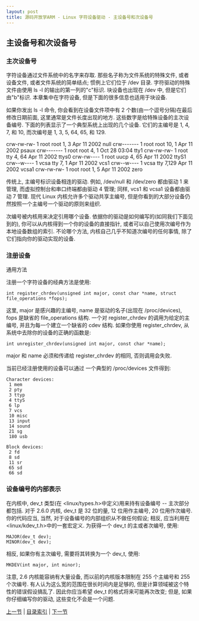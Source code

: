 ```yaml
---
layout: post
title: 源码开放学ARM - Linux 字符设备驱动 - 主设备号和次设备号
---
```


## 主设备号和次设备号

### 主次设备号
字符设备通过文件系统中的名字来存取. 那些名子称为文件系统的特殊文件, 或者设备文件, 或者文件系统的简单结点; 惯例上它们位于 /dev 目录. 字符驱动的特殊文件由使用 ls -l 的输出的第一列的"c"标识. 块设备也出现在 /dev 中, 但是它们由"b"标识. 本章集中在字符设备, 但是下面的很多信息也适用于块设备.

如果你发出 ls -l 命令, 你会看到在设备文件项中有 2 个数(由一个逗号分隔)在最后修改日期前面, 这里通常是文件长度出现的地方. 这些数字是给特殊设备的主次设备编号. 下面的列表显示了一个典型系统上出现的几个设备. 它们的主编号是 1, 4, 7, 和 10, 而次编号是 1, 3, 5, 64, 65, 和 129.

 crw-rw-rw- 1 root  root  1,  3 Apr 11  2002 null 
 crw------- 1 root  root  10, 1 Apr 11  2002 psaux 
 crw------- 1 root  root  4,  1 Oct 28 03:04 tty1 
 crw-rw-rw- 1 root  tty   4, 64 Apr 11  2002 ttys0 
 crw-rw---- 1 root  uucp  4, 65 Apr 11  2002 ttyS1 
 crw--w---- 1 vcsa  tty   7,  1 Apr 11  2002 vcs1 
 crw--w---- 1 vcsa  tty   7,129 Apr 11  2002 vcsa1 
 crw-rw-rw- 1 root  root  1,  5 Apr 11  2002 zero  
 
传统上, 主编号标识设备相连的驱动. 例如, /dev/null 和 /dev/zero 都由驱动 1 来管理, 而虚拟控制台和串口终端都由驱动 4 管理; 同样, vcs1 和 vcsa1 设备都由驱动 7 管理. 现代 Linux 内核允许多个驱动共享主编号, 但是你看到的大部分设备仍然按照一个主编号一个驱动的原则来组织.

次编号被内核用来决定引用哪个设备. 依据你的驱动是如何编写的(如同我们下面见到的), 你可以从内核得到一个你的设备的直接指针, 或者可以自己使用次编号作为本地设备数组的索引. 不论哪个方法, 内核自己几乎不知道次编号的任何事情, 除了它们指向你的驱动实现的设备.

### 注册设备

通用方法

注册一个字符设备的经典方法是使用:

	int register_chrdev(unsigned int major, const char *name, struct file_operations *fops);
	
这里, major 是感兴趣的主编号, name 是驱动的名子(出现在 /proc/devices), fops 是缺省的 file_operations 结构. 一个对 register_chrdev 的调用为给定的主编号, 并且为每一个建立一个缺省的 cdev 结构. 如果你使用 	register_chrdev, 从系统中去除你的设备的正确的函数是:
	
	int unregister_chrdev(unsigned int major, const char *name);
	
major 和 name 必须和传递给 register_chrdev 的相同, 否则调用会失败.

当前已经注册使用的设备可以通过 一个典型的 /proc/devices 文件得到:

	Character devices:
	 1 mem
	 2 pty
	 3 ttyp
	 4 ttyS
	 6 lp
	 7 vcs
	 10 misc
	 13 input
	 14 sound 
	 21 sg
	 180 usb
	
	Block devices:
	 2 fd
	 8 sd
	 11 sr
	 65 sd
	 66 sd 

### 设备编号的内部表示
在内核中, dev_t 类型(在 <linux/types.h>中定义)用来持有设备编号 -- 主次部分都包括. 对于 2.6.0 内核, dev_t 是 32 位的量, 12 位用作主编号, 20 位用作次编号. 你的代码应当, 当然, 对于设备编号的内部组织从不做任何假设; 相反, 应当利用在 <linux/kdev_t.h>中的一套宏定义. 为获得一个 dev_t 的主或者次编号, 使用:

	MAJOR(dev_t dev); 
	MINOR(dev_t dev);
	
相反, 如果你有主次编号, 需要将其转换为一个 dev_t, 使用:

	MKDEV(int major, int minor); 

注意, 2.6 内核能容纳有大量设备, 而以前的内核版本限制在 255 个主编号和 255 个次编号. 有人认为这么宽的范围在很长时间内是足够的, 但是计算领域被这个特性的错误假设搞乱了. 因此你应当希望 dev_t 的格式将来可能再次改变; 但是, 如果你仔细编写你的驱动, 这些变化不会是一个问题.


[上一节](chp103-1.html)  |  [目录索引](../index.html)  |  [下一节](chp103-3.html)
